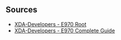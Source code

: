 

## Sources

* [XDA-Developers - E970 Root](http://forum.xda-developers.com/showthread.php?t=2181103)
* [XDA-Developers - E970 Complete Guide](http://forum.xda-developers.com/showthread.php?t=2006946)